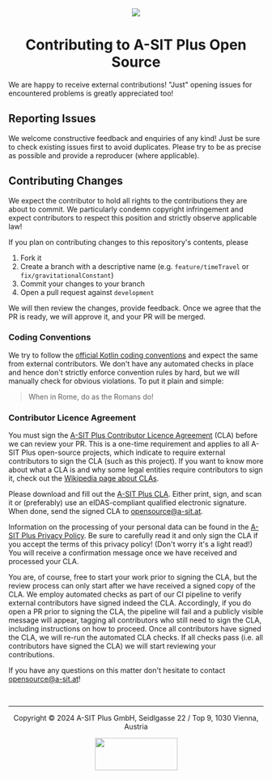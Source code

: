 <div align="center">
<img src="https://github.com/user-attachments/assets/13750466-7d65-492f-9250-420da5467d2d">

# Contributing to A-SIT Plus Open Source

</div>

We are happy to receive external contributions!
"Just" opening issues for encountered problems is greatly appreciated too!

## Reporting Issues

We welcome constructive feedback and enquiries of any kind! Just be sure to check existing issues first to avoid duplicates.
Please try to be as precise as possible and provide a reproducer (where applicable).

## Contributing Changes

We expect the contributor to hold all rights to the contributions they are about to commit.
We particularly condemn copyright infringement and expect contributors to respect this position and strictly observe applicable law!

If you plan on contributing changes to this repository's contents, please

1. Fork it
2. Create a branch with a descriptive name (e.g. `feature/timeTravel` or `fix/gravitationalConstant`)
3. Commit your changes to your branch
4. Open a pull request against `development`

We will then review the changes, provide feedback.
Once we agree that the PR is ready, we will approve it, and your PR will be merged.

### Coding Conventions

We try to follow the [official Kotlin coding conventions](https://kotlinlang.org/docs/coding-conventions.html) and expect the same from external contributors.
We don't have any automated checks in place and hence don't strictly enforce convention rules by hard, but we will manually check for obvious violations.
To put it plain and simple:

> When in Rome, do as the Romans do!

### Contributor Licence Agreement

You must sign the [A-SIT Plus Contributor Licence Agreement](https://a-sit-plus.github.io/ASP_CLA.pdf) (CLA) before we can review your PR.
This is a one-time requirement and applies to all A-SIT Plus open-source projects, which indicate to require external contributors to sign the CLA (such as this project).
If you want to know more about what a CLA is and why some legal entities require contributors to sign it, check out the [Wikipedia page about CLAs](https://en.wikipedia.org/wiki/Contributor_License_Agreement).

Please download and fill out the [A-SIT Plus CLA](https://a-sit-plus.github.io/ASP_CLA.pdf).
Either print, sign, and scan it or (preferably) use an eIDAS-compliant qualified electronic signature.
When done, send the signed CLA to opensource@a-sit.at.

Information on the processing of your personal data can be found in the [A-SIT Plus Privacy Policy](https://a-sit-plus.github.io/ASP_Privacy.pdf).
Be sure to carefully read it and only sign the CLA if you accept the terms of this privacy policy! (Don't worry it's a light read!)
You will receive a confirmation message once we have received and processed your CLA.

You are, of course, free to start your work prior to signing the CLA, but the review process can only start after we have received a signed copy of the CLA.
We employ automated checks as part of our CI pipeline to verify external contributors have signed indeed the CLA.
Accordingly, if you do open a PR prior to signing the CLA, the pipeline will fail and a publicly visible message will appear, tagging all contributors who still need to sign the CLA, including instructions on how to proceed.
Once all contributors have signed the CLA, we will re-run the automated CLA checks.
If all checks pass (i.e. all contributors have signed the CLA) we will start reviewing your contributions.

If you have any questions on this matter don't hesitate to contact opensource@a-sit.at!

<br>

<hr>
<div align="center">

Copyright &copy; 2024 A-SIT Plus GmbH, Seidlgasse 22 / Top 9, 1030 Vienna, Austria

<img src="https://a-sit-plus.github.io/logo_kurzertext.svg" width="163" height="64">

</div>
